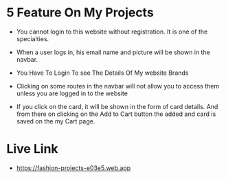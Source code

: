 # 5 Feature On My Projects

* You cannot login to this website without registration. It is one of the specialties.

* When a user logs in, his email name and picture will be shown in the navbar.

* You Have To Login To see The Details Of My website Brands

* Clicking on some routes in the navbar will not allow you to access them unless you are logged in to the website

* If you click on the card, it will be shown in the form of card details. And from there on clicking on the Add to Cart button the added and card is saved on the my Cart page.

# Live Link 

* https://fashion-projects-e03e5.web.app